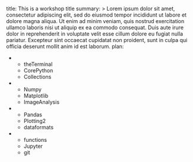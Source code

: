 title: This is a workshop title
summary: >
    Lorem ipsum dolor sit amet, consectetur adipiscing elit, sed do eiusmod tempor incididunt ut
    labore et dolore magna aliqua. Ut enim ad minim veniam, quis nostrud exercitation ullamco laboris
    nisi ut aliquip ex ea commodo consequat. Duis aute irure dolor in reprehenderit in voluptate velit
    esse cillum dolore eu fugiat nulla pariatur. Excepteur sint occaecat cupidatat non proident,
    sunt in culpa qui officia deserunt mollit anim id est laborum.
plan:
  - - theTerminal
    - CorePython
    - Collections
  - - Numpy
    - Matplotlib
    - ImageAnalysis
  - - Pandas
    - Plotting2
    - dataformats
  - - functions
    - Jupyter
    - git